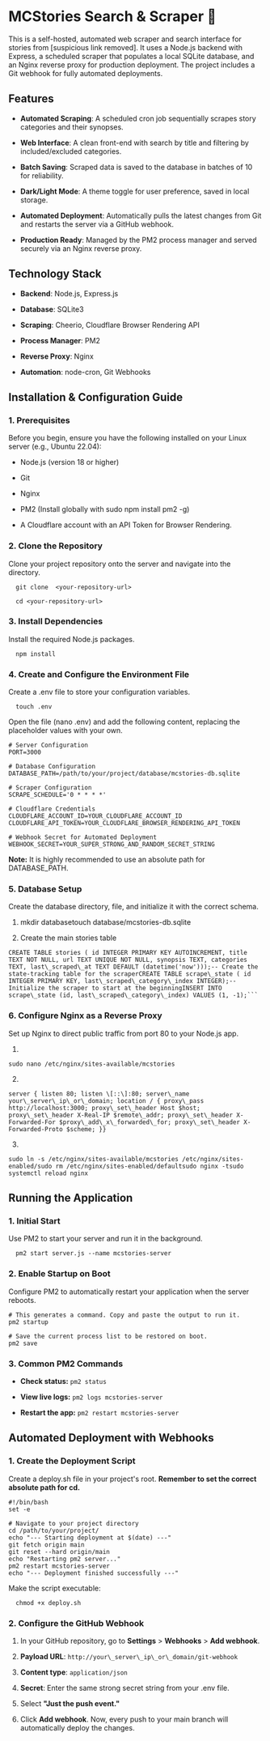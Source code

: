 MCStories Search & Scraper 🚀
=============================

This is a self-hosted, automated web scraper and search interface for stories from \[suspicious link removed\]. It uses a Node.js backend with Express, a scheduled scraper that populates a local SQLite database, and an Nginx reverse proxy for production deployment. The project includes a Git webhook for fully automated deployments.

Features
--------

*   **Automated Scraping**: A scheduled cron job sequentially scrapes story categories and their synopses.
    
*   **Web Interface**: A clean front-end with search by title and filtering by included/excluded categories.
    
*   **Batch Saving**: Scraped data is saved to the database in batches of 10 for reliability.
    
*   **Dark/Light Mode**: A theme toggle for user preference, saved in local storage.
    
*   **Automated Deployment**: Automatically pulls the latest changes from Git and restarts the server via a GitHub webhook.
    
*   **Production Ready**: Managed by the PM2 process manager and served securely via an Nginx reverse proxy.
    

Technology Stack
----------------

*   **Backend**: Node.js, Express.js
    
*   **Database**: SQLite3
    
*   **Scraping**: Cheerio, Cloudflare Browser Rendering API
    
*   **Process Manager**: PM2
    
*   **Reverse Proxy**: Nginx
    
*   **Automation**: node-cron, Git Webhooks
    

Installation & Configuration Guide
----------------------------------

### 1\. Prerequisites

Before you begin, ensure you have the following installed on your Linux server (e.g., Ubuntu 22.04):

*   Node.js (version 18 or higher)
    
*   Git
    
*   Nginx
    
*   PM2 (Install globally with sudo npm install pm2 -g)
    
*   A Cloudflare account with an API Token for Browser Rendering.
    

### 2\. Clone the Repository

Clone your project repository onto the server and navigate into the directory.

`   git clone  <your-repository-url>   `

`   cd <your-repository-url>   ` 

### 3\. Install Dependencies

Install the required Node.js packages.

`   npm install   `

### 4\. Create and Configure the Environment File

Create a .env file to store your configuration variables.

`   touch .env   `

Open the file (nano .env) and add the following content, replacing the placeholder values with your own.

```
# Server Configuration
PORT=3000

# Database Configuration
DATABASE_PATH=/path/to/your/project/database/mcstories-db.sqlite

# Scraper Configuration
SCRAPE_SCHEDULE='0 * * * *'

# Cloudflare Credentials
CLOUDFLARE_ACCOUNT_ID=YOUR_CLOUDFLARE_ACCOUNT_ID
CLOUDFLARE_API_TOKEN=YOUR_CLOUDFLARE_BROWSER_RENDERING_API_TOKEN

# Webhook Secret for Automated Deployment
WEBHOOK_SECRET=YOUR_SUPER_STRONG_AND_RANDOM_SECRET_STRING
```

**Note:** It is highly recommended to use an absolute path for DATABASE\_PATH.

### 5\. Database Setup

Create the database directory, file, and initialize it with the correct schema.

1.  mkdir databasetouch database/mcstories-db.sqlite
    
2.  Create the main stories table
```
CREATE TABLE stories ( id INTEGER PRIMARY KEY AUTOINCREMENT, title TEXT NOT NULL, url TEXT UNIQUE NOT NULL, synopsis TEXT, categories TEXT, last\_scraped\_at TEXT DEFAULT (datetime('now')));-- Create the state-tracking table for the scraperCREATE TABLE scrape\_state ( id INTEGER PRIMARY KEY, last\_scraped\_category\_index INTEGER);-- Initialize the scraper to start at the beginningINSERT INTO scrape\_state (id, last\_scraped\_category\_index) VALUES (1, -1);```
```
    

### 6\. Configure Nginx as a Reverse Proxy

Set up Nginx to direct public traffic from port 80 to your Node.js app.

1.
```
sudo nano /etc/nginx/sites-available/mcstories
```
    
2.
```
server { listen 80; listen \[::\]:80; server\_name your\_server\_ip\_or\_domain; location / { proxy\_pass http://localhost:3000; proxy\_set\_header Host $host; proxy\_set\_header X-Real-IP $remote\_addr; proxy\_set\_header X-Forwarded-For $proxy\_add\_x\_forwarded\_for; proxy\_set\_header X-Forwarded-Proto $scheme; }}
```
    
3.
```
sudo ln -s /etc/nginx/sites-available/mcstories /etc/nginx/sites-enabled/sudo rm /etc/nginx/sites-enabled/defaultsudo nginx -tsudo systemctl reload nginx
``` 

Running the Application
-----------------------

### 1\. Initial Start

Use PM2 to start your server and run it in the background.

`   pm2 start server.js --name mcstories-server   `

### 2\. Enable Startup on Boot

Configure PM2 to automatically restart your application when the server reboots.

```
# This generates a command. Copy and paste the output to run it.
pm2 startup

# Save the current process list to be restored on boot.
pm2 save
```

### 3\. Common PM2 Commands

*   **Check status:**
    ` pm2 status `
    
*   **View live logs:**
    ` pm2 logs mcstories-server `
  
*   **Restart the app:**
    ` pm2 restart mcstories-server `

Automated Deployment with Webhooks
----------------------------------

### 1\. Create the Deployment Script

Create a deploy.sh file in your project's root. 
**Remember to set the correct absolute path for cd.**

```
#!/bin/bash
set -e

# Navigate to your project directory
cd /path/to/your/project/
echo "--- Starting deployment at $(date) ---"
git fetch origin main
git reset --hard origin/main
echo "Restarting pm2 server..."
pm2 restart mcstories-server
echo "--- Deployment finished successfully ---"
```

Make the script executable:

`   chmod +x deploy.sh   `

### 2\. Configure the GitHub Webhook

1.  In your GitHub repository, go to **Settings** > **Webhooks** > **Add webhook**.
    
2.  **Payload URL**: ` http://your\_server\_ip\_or\_domain/git-webhook `
    
3.  **Content type**: ` application/json `
    
4.  **Secret**: Enter the same strong secret string from your .env file.
    
5.  Select **"Just the push event."**
    
6.  Click **Add webhook**. Now, every push to your main branch will automatically deploy the changes.
